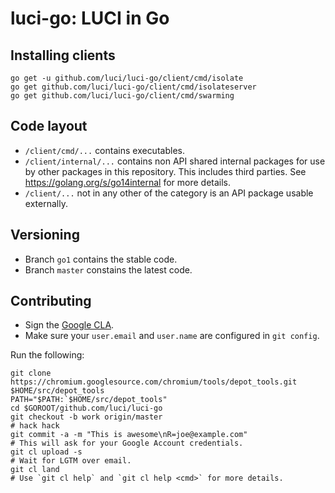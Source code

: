 luci-go: LUCI in Go
===================

Installing clients
------------------

    go get -u github.com/luci/luci-go/client/cmd/isolate
    go get github.com/luci/luci-go/client/cmd/isolateserver
    go get github.com/luci/luci-go/client/cmd/swarming


Code layout
-----------

  * `/client/cmd/...` contains executables.
  * `/client/internal/...` contains non API shared internal packages for use by
    other packages in this repository. This includes third parties. See
    https://golang.org/s/go14internal for more details.
  * `/client/...` not in any other of the category is an API package usable
    externally.


Versioning
----------

  * Branch `go1` contains the stable code.
  * Branch `master` constains the latest code.


Contributing
------------

  * Sign the [Google CLA](https://cla.developers.google.com/clas).
  * Make sure your `user.email` and `user.name` are configured in `git config`.

Run the following:

    git clone https://chromium.googlesource.com/chromium/tools/depot_tools.git $HOME/src/depot_tools
    PATH="$PATH:`$HOME/src/depot_tools"
    cd $GOROOT/github.com/luci/luci-go
    git checkout -b work origin/master
    # hack hack
    git commit -a -m "This is awesome\nR=joe@example.com"
    # This will ask for your Google Account credentials.
    git cl upload -s
    # Wait for LGTM over email.
    git cl land
    # Use `git cl help` and `git cl help <cmd>` for more details.

